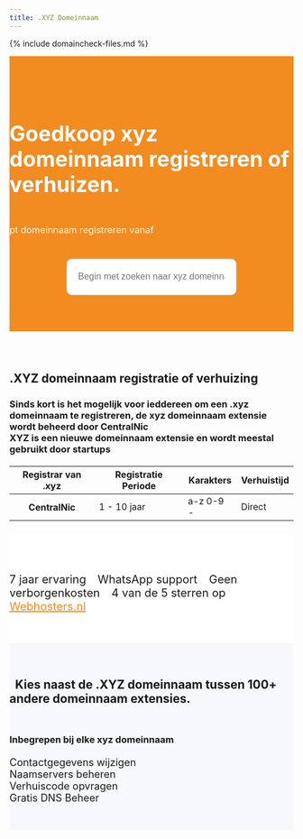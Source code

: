 ```yaml
---
title: .XYZ Domeinnaam
---
```


{% include domaincheck-files.md %}


<div class="container-fluid text-center" style="
    padding-top: 2.9rem;
    padding-bottom: 0.3rem;
    background-color: #f28b20;
"> 
<div class="container-fluidj" style="margin-bottom: 1.3rem;margin-top: 1.0rem;">

<style>  
 #domainresultstable a.btn { margin-bottom:4px }

   #dcontainer {
    position: absolute;
    background-color: #fff;
    color: #404041;
    border: 1px solid #F28B20;
    border-radius: 5px;
    width: 60%;
    max-width: 1200px;
    text-align: left;
    left: 0;
    right: 0;
    margin: -50px auto 0 auto;
    padding: 10px;
    z-index: 9000;
}
#dresults {
    overflow: auto;
    max-height: 300px;
}

#domainresultstable td {
    padding: 5px;
}    
    
    .peach-gradient {
    background: -webkit-linear-gradient(50deg,#f28b20,#f28b20) !important;
    background: -o-linear-gradient(50deg,#f28b20,#f28b20) !important;
    background: linear-gradient(40deg,#f28b20,#f28b20) !important;
}
    .btn.peach-gradient {
    -webkit-transition: .5s ease;
    -o-transition: .5s ease;
    transition: .5s ease;
    color: #fff;
}
    
    .waves-effect {
    position: relative;
    cursor: pointer;
    overflow: hidden;
    -webkit-user-select: none;
    -moz-user-select: none;
    -ms-user-select: none;
    user-select: none;
    -webkit-tap-highlight-color: transparent;
}
</style>

<style>
.search-container{
  width: 60%;
  display: block;
  margin: 0 auto;
}

input#search-bar{
  margin: 0 auto;
  width: 100%;
  height: 65px;
  padding: 0 20px;
  font-size: 1rem;
  border-radius: 10px;
  border: 1px solid #D0CFCE;
  outline: none;
  &:focus{
    border: 1px solid #008ABF;
    transition: 0.35s ease;
    color: #008ABF;
    &::-webkit-input-placeholder{
      transition: opacity 0.45s ease; 
      opacity: 0;
     }
    &::-moz-placeholder {
      transition: opacity 0.45s ease; 
      opacity: 0;
     }
    &:-ms-placeholder {
     transition: opacity 0.45s ease; 
     opacity: 0;
     }    
   }
 }




</style>

<h1 style="display: inline-block;font-size: 2.35rem;color: white;">
<i class="fal fa-globe-americas" style="color: white;"></i> Goedkoop xyz domeinnaam registreren of verhuizen.
</h1><h3 class="lead text-muted" style="color: white !important;font-weight: normal;">pt domeinnaam registreren vanaf <b> <script language="javascript" src="https://my.hostingwalk.com/feeds/domainprice.php?tld=.xyz&amp;type=register&amp;regperiod=1&amp;format=1" type="text/javascript"></script> </b>
&nbsp;    </h3>

</div>

<form class="search-container" method="post" _lpchecked="1">
<input class="domainname" name="query" autocomplete="off" type="text" id="search-bar" placeholder="Begin met zoeken naar xyz domeinnaam.." style="
    margin-top: 20px;
">
</form>
   <div style="position: relative; padding-top: 60px;"><div id="dcontainer" style="display: none;"><div id="dresults"></div></div></div>     


</div>
</div>


</div>



<div class="container text-center" style="padding: 1.5rem 0rem;margin-bottom: -1rem;">
<br>





<div style="margin-bottom: 20px;" class="row">
    <div style="margin-top: 30px;" class="col-sm-12">
      <h2>.XYZ domeinnaam registratie of verhuizing</h2>
<h3>Sinds kort is het mogelijk voor ieddereen om een .xyz domeinnaam te registreren, de xyz domeinnaam extensie wordt beheerd door CentralNic
<br />
XYZ is een nieuwe domeinnaam extensie en wordt meestal gebruikt door startups



</h3>
</div>
  
</div>


<div class="table-responsive">
 <table class="table">
   <thead class="thead-dark">
    <tr>
      <th scope="col">Registrar van .xyz</th>
      <th scope="col">Registratie Periode</th>
      <th scope="col">Karakters</th>
      <th scope="col">Verhuistijd</th>
    </tr>
  </thead>
  <tbody>
    <tr>
      <th scope="row"> CentralNic </th>
      <td>1 - 10 jaar</td>
      <td> a-z 0-9 -</td>
      <td>Direct</td>
    </tr>
  </tbody>
            </table>        </div>
</div>



<div class="container text-center" style="
    background-color: white !important;
    padding: 1.5rem 0rem;
    margin-bottom: -1rem;
"> 
<div class="container-fluid" style="padding: 1.2rem 0rem;">

<p style="display: inline-block;; padding-top: .3125rem;; padding-bottom: .3125rem;margin-right: 1rem;font-size: 1.25rem;;">
<i class="fas fa-check" style="color: #ff9500;font-size: 20px;"></i> 7 jaar ervaring <i class="fas fa-check" style="color: #ff9500;font-size: 20px;margin-left: 15px;"></i>  WhatsApp support   <i class="fas fa-check" style="color: #ff9500;font-size: 20px;margin-left: 15px;"></i> Geen verborgenkosten   <i class="fas fa-check" style="color: #ff9500;font-size: 20px;margin-left: 15px;"></i>
4 van de 5 sterren op <a href="http://www.webhosters.nl/webhosting-providers/hostingwalk/" target="_blank" style="color: #f28b20;">Webhosters.nl</a>
</p>

</div>
</div>

<div class="jumbotron text-center" style="background-color: #f7f8fc !important;padding: 2rem 0rem;">
<h2 class="text-center" style=""><i class="fal fa-rocket" style="font-size: 32px;font-weight: 100;"></i>&nbsp;&nbsp;Kies naast de .XYZ domeinnaam tussen 100+ andere domeinnaam extensies.</h2>

<div class="container">
   <script language="javascript" src="https://my.hostingwalk.com/feeds/domainpricing-static.php"></script>        
</div>
<h3 style="margin-top: 50px;margin-bottom: 20px;">Inbegrepen bij elke xyz domeinnaam</h3>
<div class="row text-left" style="margin-bottom: 15px;font-size: 18px !important;">
<div class="col-3"> <i class="fas fa-check" style="color: green;font-size: 20px;"></i> Contactgegevens wijzigen</div>
<div class="col-3"> <i class="fas fa-check" style="color: green;font-size: 20px;"></i>  Naamservers beheren</div>
<div class="col-3"> <i class="fas fa-check" style="color: green;font-size: 20px;"></i> Verhuiscode opvragen</div>
<div class="col-3"> <i class="fas fa-check" style="color: green;font-size: 20px;"></i>  Gratis DNS Beheer</div>

</div>

</div>